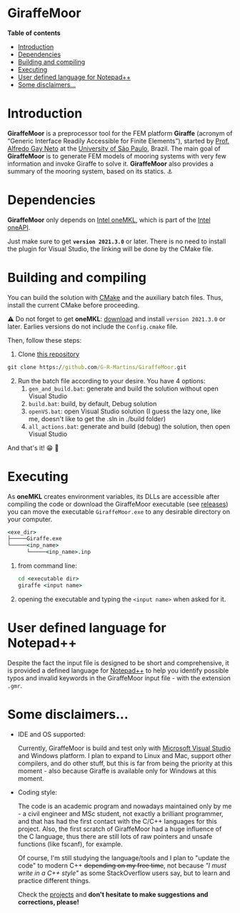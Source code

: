 GiraffeMoor
===========

**Table of contents**

- [Introduction](#introduction)
- [Dependencies](#dependencies)
- [Building and compiling](#building-and-compiling)
- [Executing](#executing)
- [User defined language for Notepad++](#user-defined-language-for-notepad)
- [Some disclaimers...](#some-disclaimers)

#  Introduction

**GiraffeMoor** is a preprocessor tool for the FEM platform **Giraffe** (acronym of “Generic Interface Readily Accessible for Finite Elements”), 
started by [Prof. Alfredo Gay Neto](http://sites.poli.usp.br/p/alfredo.gay/#me-section) at the [University of São Paulo](https://www5.usp.br/#english), Brazil. 
The main goal of **GiraffeMoor** is to generate FEM models of mooring systems with very few information and invoke Giraffe to solve it. 
**GiraffeMoor** also provides a summary of the mooring system, based on its statics. :anchor:


# Dependencies

**GiraffeMoor** only depends on [Intel oneMKL](https://software.intel.com/content/www/us/en/develop/documentation/get-started-with-mkl-for-dpcpp/top.html), 
which is part of the [Intel oneAPI](https://software.intel.com/content/www/us/en/develop/tools/oneapi.html#gs.409kvt).

Just make sure to get **`version 2021.3.0`**  or later.  There is no need to install the plugin for Visual Studio, the linking will be done by the CMake file. 


# Building and compiling

You can build the solution with [CMake](https://cmake.org/) and the auxiliary batch files. Thus, install the current CMake before proceeding.

:warning: Do not forget to get **oneMKL**: [download](https://software.intel.com/content/www/us/en/develop/tools/oneapi/base-toolkit/download.html) 
and install `version 2021.3.0` or later. Earlies versions do not include the `Config.cmake` file.

Then, follow these steps:
  1. Clone [this repository](https://github.com/G-R-Martins/GiraffeMoor)

```cmd
git clone https://github.com/G-R-Martins/GiraffeMoor.git
```

  2. Run the batch file according to your desire. You have 4 options: 
     1. `gen_and_build.bat`: generate and build the solution without open Visual Studio
     2. `build.bat`: build, by default, Debug solution
     3. `openVS.bat`: open Visual Studio solution (I guess the lazy one, like me, doesn't like to get the .sln in ./build folder)
     4. `all_actions.bat`: generate and build (debug) the solution, then open Visual Studio

And that's it! :grin: :tada:


# Executing 

As **oneMKL** creates environment variables, its DLLs are accessible  after compiling the code or download the GiraffeMoor executable (see [releases](https://github.com/G-R-Martins/GiraffeMoor/releases)) 
you can move the executable `GiraffeMoor.exe` to any desirable directory on your computer.

```cmd
<exe_dir>
├─────Giraffe.exe
└─────<inp_name>
      └─────<inp_name>.inp
```

1. from command line:
   ```cmd
   cd <executable dir>
   giraffe <input name>
   ```
2. opening the executable and typing the `<input name>` when asked for it. 



# User defined language for Notepad++

Despite the fact the input file is designed to be short and comprehensive, it is provided a defined language for [Notepad++](https://notepad-plus-plus.org/downloads/) to help you identify possible typos and invalid keywords in the GiraffeMoor input file - with the extension `.gmr`.


# Some disclaimers...

  - IDE and OS supported: 
    
    Currently, GiraffeMoor is build and test only with [Microsoft Visual Studio](https://visualstudio.microsoft.com/) and Windows platform. 
    I plan to expand to Linux and Mac, support other compilers, and do other stuff, but this is far from being the priority at this moment - also because Giraffe is available only for Windows at this moment.
  
  - Coding style:
    
    The code is an academic program and nowadays maintained only by me - a civil engineer and MSc student, not exactly a brilliant programmer, 
    and that has had the first contact with the C/C++ languages for this project. 
    Also, the first scratch of GiraffeMoor had a huge influence of the C language, thus there are still lots of raw pointers and unsafe functions (like fscanf), for example.
    
    Of course, I'm still studying the language/tools and I plan to "update the code" to modern C++ 
    ~~depending on my free time~~, not because *"I must write in a C++ style"* as some StackOverflow users say, but to learn and
    practice different things. 
    
    Check the [projects](https://github.com/G-R-Martins/GiraffeMoor/projects) and **don't hesitate to make suggestions and corrections, please!**
  